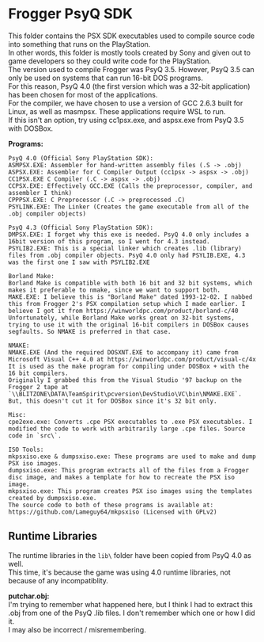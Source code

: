 # Frogger PsyQ SDK  
This folder contains the PSX SDK executables used to compile source code into something that runs on the PlayStation.  
In other words, this folder is mostly tools created by Sony and given out to game developers so they could write code for the PlayStation.  
The version used to compile Frogger was PsyQ 3.5. However, PsyQ 3.5 can only be used on systems that can run 16-bit DOS programs.  
For this reason, PsyQ 4.0 (the first version which was a 32-bit application) has been chosen for most of the applications.  
For the compiler, we have chosen to use a version of GCC 2.6.3 built for Linux, as well as masmpsx. These applications require WSL to run.  
If this isn't an option, try using cc1psx.exe, and aspsx.exe from PsyQ 3.5 with DOSBox.  

**Programs:**  
```
PsyQ 4.0 (Official Sony PlayStation SDK):
ASMPSX.EXE: Assembler for hand-written assembly files (.S -> .obj)
ASPSX.EXE: Assembler for C Compiler Output (cc1psx -> aspsx -> .obj)
CC1PSX.EXE C Compiler (.C -> aspsx -> .obj)
CCPSX.EXE: Effectively GCC.EXE (Calls the preprocessor, compiler, and assembler I think)
CPPPSX.EXE: C Preprocessor (.C -> preprocessed .C)
PSYLINK.EXE: The Linker (Creates the game executable from all of the .obj compiler objects)

PsyQ 4.3 (Official Sony PlayStation SDK):
DMPSX.EXE: I forget why this exe is needed. PsyQ 4.0 only includes a 16bit version of this program, so I went for 4.3 instead.
PSYLIB2.EXE: This is a special linker which creates .lib (library) files from .obj compiler objects. PsyQ 4.0 only had PSYLIB.EXE, 4.3 was the first one I saw with PSYLIB2.EXE

Borland Make:
Borland Make is compatible with both 16 bit and 32 bit systems, which makes it preferable to nmake, since we want to support both.
MAKE.EXE: I believe this is "Borland Make" dated 1993-12-02. I nabbed this from Frogger 2's PSX compilation setup which I made earlier. I believe I got it from https://winworldpc.com/product/borland-c/40
Unfortunately, while Borland Make works great on 32-bit systems, trying to use it with the original 16-bit compilers in DOSBox causes segfaults. So NMAKE is preferred in that case.

NMAKE:
NMAKE.EXE (And the required DOSXNT.EXE to accompany it) came from Microsoft Visual C++ 4.0 at https://winworldpc.com/product/visual-c/4x
It is used as the make program for compiling under DOSBox + with the 16 bit compilers.
Originally I grabbed this from the Visual Studio '97 backup on the Frogger 2 tape at `\\BLITZONE\DATA\TeamSpirit\pcversion\DevStudio\VC\bin\NMAKE.EXE`.
But, this doesn't cut it for DOSBox since it's 32 bit only.

Misc:
cpe2exe.exe: Converts .cpe PSX executables to .exe PSX executables. I modified the code to work with arbitrarily large .cpe files. Source code in `src\`.

ISO Tools:
mkpsxiso.exe & dumpsxiso.exe: These programs are used to make and dump PSX iso images.
dumpsxiso.exe: This program extracts all of the files from a Frogger disc image, and makes a template for how to recreate the PSX iso image.
mkpsxiso.exe: This program creates PSX iso images using the templates created by dumpsxiso.exe.
The source code to both of these programs is available at: https://github.com/Lameguy64/mkpsxiso (Licensed with GPLv2)

```

## Runtime Libraries  
The runtime libraries in the `lib\` folder have been copied from PsyQ 4.0 as well.  
This time, it's because the game was using 4.0 runtime libraries, not because of any incompatiblity.  

**putchar.obj:**  
I'm trying to remember what happened here, but I think I had to extract this .obj from one of the PsyQ .lib files. I don't remember which one or how I did it.  
I may also be incorrect / misremembering.  